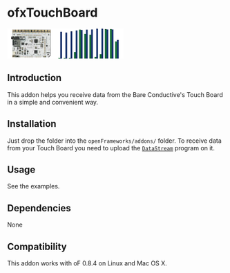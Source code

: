 ofxTouchBoard
=============

![Touch Board](ofxaddons_thumbnail.png)

Introduction
------------
This addon helps you receive data from the Bare Conductive's Touch Board in a simple and convenient way.

<!-- License
-------
State which license you offer your addon under. openFrameworks is distributed under the [MIT License](https://en.wikipedia.org/wiki/MIT_License), and you might consider using this for your repository. By default, `license.md` contains a copy of the MIT license to which you can add your name and the year. -->

Installation
------------
Just drop the folder into the `openFrameworks/addons/` folder.
To receive data from your Touch Board you need to upload the [`DataStream`](https://github.com/BareConductive/mpr121/tree/public/MPR121/Examples/DataStream) program on it.

Usage
-----

See the examples.

Dependencies
------------
None

Compatibility
------------
This addon works with oF 0.8.4 on Linux and Mac OS X.


<!-- Known issues
------------
Any specific (and long-living) issues/limitations you want to mention? For bugs, etc. you should use the issue tracker of your addon's repository -->

<!-- Version history
------------
It make sense to include a version history here (newest releases first), describing new features and changes to the addon. Use [git tags](http://learn.github.com/p/tagging.html) to mark release points in your repo, too!

### Version 0.1 (Date):
Describe relevant changes etc. -->
